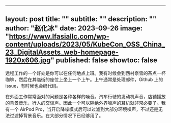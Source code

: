 
---
layout:     post
title:      ""
subtitle:   ""
description: ""
author: "赵化冰"
date: 2023-09-26
image: "https://www.lfasiallc.com/wp-content/uploads/2023/05/KubeCon_OSS_China_23_DigitalAssets_web-homepage-1920x606.jpg"
published: false
showtoc: false
---

远程工作的一个好处是你可以在任何地点上班。我有时候会到西村奈雪的茶点一杯咖啡，然后在其临街的座位上坐上一个上午。上午通常是处理邮件，Github 上的 issue，有时候也会码代码。

在外面工作常常面对的问题是各种各样的噪音。汽车行驶的发动机声音，店铺播放的背景音乐，行人的交谈声。因此一个可以隔绝外界噪声的耳机就非常必要了。我有一个 AirPod Pro，当开启降噪模式后可以过滤到大部分环境噪声，不过还是无法过滤掉背景音乐。在大部分情况下已经够用了。


